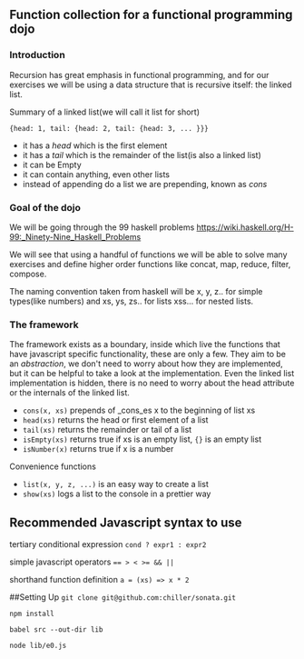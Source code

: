 ## Function collection for a functional programming dojo

### Introduction

Recursion has great emphasis in functional programming, and for our exercises we will be using a data structure that is recursive itself: the linked list.

Summary of a linked list(we will call it list for short)

`{head: 1, tail: {head: 2, tail: {head: 3, ... }}}`
- it has a _head_ which is the first element
- it has a _tail_ which is the remainder of the list(is also a linked list)
- it can be Empty
- it can contain anything, even other lists
- instead of appending do a list we are prepending, known as _cons_

### Goal of the dojo

We will be going through the 99 haskell problems https://wiki.haskell.org/H-99:_Ninety-Nine_Haskell_Problems

We will see that using a handful of functions we will be able to solve many exercises and define higher order functions like concat, map, reduce, filter, compose.

The naming convention taken from haskell will be x, y, z.. for simple types(like numbers) and xs, ys, zs.. for lists xss... for nested lists.

### The framework

The framework exists as a boundary, inside which live the functions that have javascript specific functionality, these are only a few. They aim to be an *abstraction*, we don't need to worry about how they are implemented, but it can be helpful to take a look at the implementation. Even the linked list implementation is hidden, there is no need to worry about the head attribute or the internals of the linked list.

- `cons(x, xs)` prepends of _cons_es x to the beginning of list xs
- `head(xs)` returns the head or first element of a list
- `tail(xs)` returns the remainder or tail of a list
- `isEmpty(xs)` returns true if xs is an empty list, `{}` is an empty list
- `isNumber(x)` returns true if x is a number

Convenience functions

- `list(x, y, z, ...)` is an easy way to create a list
- `show(xs)` logs a list to the console in a prettier way

## Recommended Javascript syntax to use

tertiary conditional expression `cond ? expr1 : expr2`

simple javascript operators `== > < >= && ||`

shorthand function definition `a = (xs) => x * 2`


##Setting Up
`git clone git@github.com:chiller/sonata.git`

`npm install`

`babel src --out-dir lib`

`node lib/e0.js`
